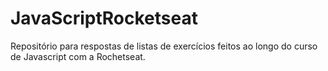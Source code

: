 # JavaScriptRocketseat
Repositório para respostas de listas de exercícios feitos ao longo do curso de Javascript com a Rochetseat.
